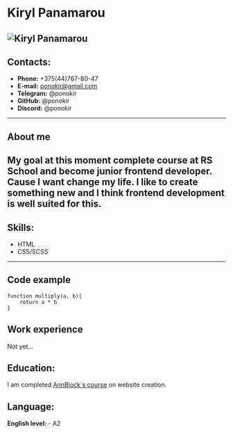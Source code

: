 # Kiryl Panamarou 
![Kiryl Panamarou](https://avatars.githubusercontent.com/u/70377995?s=400&u=80cf6e8f0fac186d58e2079d7e84d5c8f18b211b&v=4)
----
## Contacts:
* **Phone:** +375(44)767-80-47
* **E-mail:** ponokir@gmail.com
* **Telegram:** @ponokir
* **GitHub:** @ponokir
* **Discord:** @ponokir
----
## About me
My goal at this moment complete course at RS School and become junior frontend developer. Cause I want change my life. I like to create something new and I think frontend development is well suited for this.
----
## Skills:
* HTML
* CSS/SCSS
----
## Сode example 
```
function multiply(a, b){
    return a * b
}
```
## Work experience
Not yet...
## Education:
I am completed [AnnBlock`s course](https://annblok.ru/) on website creation. 
## Language:
**English level:** - A2 